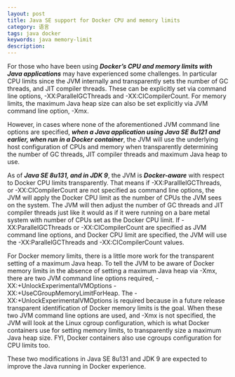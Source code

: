 ```yaml
---
layout: post
title: Java SE support for Docker CPU and memory limits
category: 语言
tags: java docker
keywords: java memory-limit
description:
---
```


For those who have been using ___Docker’s CPU and memory limits with Java applications___ may have experienced some challenges. In particular CPU limits since the JVM internally and transparently sets the number of GC threads, and JIT compiler threads. These can be explicitly set via command line options, -XX:ParallelGCThreads and -XX:CICompilerCount. For memory limits, the maximum Java heap size can also be set explicitly via JVM command line option, -Xmx.

However, in cases where none of the aforementioned JVM command line options are specified, ___when a Java application using Java SE 8u121 and earlier, when run in a Docker container___, the JVM will use the underlying host configuration of CPUs and memory when transparently determining the number of GC threads, JIT compiler threads and maximum Java heap to use.

As of ___Java SE 8u131, and in JDK 9___, the JVM is ___Docker-aware___ with respect to Docker CPU limits transparently. That means if -XX:ParalllelGCThreads, or -XX:CICompilerCount are not specified as command line options, the JVM will apply the Docker CPU limit as the number of CPUs the JVM sees on the system. The JVM will then adjust the number of GC threads and JIT compiler threads just like it would as if it were running on a bare metal system with number of CPUs set as the Docker CPU limit. If -XX:ParallelGCThreads or -XX:CICompilerCount are specified as JVM command line options, and Docker CPU limit are specified, the JVM will use the -XX:ParallelGCThreads and -XX:CICompilerCount values.

For Docker memory limits, there is a little more work for the transparent setting of a maximum Java heap. To tell the JVM to be aware of Docker memory limits in the absence of setting a maximum Java heap via -Xmx, there are two JVM command line options required, -XX:+UnlockExperimentalVMOptions -XX:+UseCGroupMemoryLimitForHeap. The -XX:+UnlockExperimentalVMOptions is required because in a future release transparent identification of Docker memory limits is the goal. When these two JVM command line options are used, and -Xmx is not specified, the JVM will look at the Linux cgroup configuration, which is what Docker containers use for setting memory limits, to transparently size a maximum Java heap size. FYI, Docker containers also use cgroups configuration for CPU limits too.

These two modifications in Java SE 8u131 and JDK 9 are expected to improve the Java running in Docker experience.

